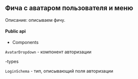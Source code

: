 ## Фича с аватаром пользователя и меню

Описание:
описываем фичу.

#### Public api

- Components 

`AvatarDropdown` - компонент авторизации

-types

`LoginSchema` - тип, описывающий поля авторизации
